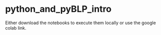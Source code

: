 # python_and_pyBLP_intro

Either download the notebooks to execute them locally or use the google colab link.

